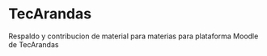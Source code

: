 # TecArandas
Respaldo y contribucion de material para materias para plataforma Moodle de TecArandas
